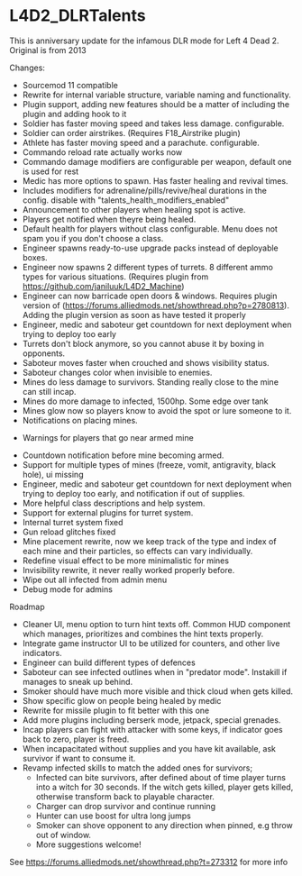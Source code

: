 # L4D2_DLRTalents

This is anniversary update for the infamous DLR mode for Left 4 Dead 2. Original is from 2013

Changes:
- Sourcemod 11 compatible
- Rewrite for internal variable structure, variable naming and functionality.
- Plugin support, adding new features should be a matter of including the plugin and adding hook to it
- Soldier has faster moving speed and takes less damage. configurable. 
- Soldier can order airstrikes. (Requires F18_Airstrike plugin)
- Athlete has faster moving speed and a parachute. configurable.
- Commando reload rate actually works now
- Commando damage modifiers are configurable per weapon, default one is used for rest
- Medic has more options to spawn. Has faster healing and revival times.
- Includes modifiers for adrenaline/pills/revive/heal durations in the config. disable with "talents_health_modifiers_enabled" 
- Announcement to other players when healing spot is active.
- Players get notified when theyre being healed.
- Default health for players without class configurable. Menu does not spam you if you don't choose a class.
- Engineer spawns ready-to-use upgrade packs instead of deployable boxes.
- Engineer now spawns 2 different types of turrets. 8 different ammo types for various situations. (Requires plugin from https://github.com/janiluuk/L4D2_Machine)
- Engineer can now barricade open doors & windows. Requires plugin version of (https://forums.alliedmods.net/showthread.php?p=2780813). Adding the plugin version as soon as have tested it properly
- Engineer, medic and saboteur get countdown for next deployment when trying to deploy too early
- Turrets don't block anymore, so you cannot abuse it by boxing in opponents.
- Saboteur moves faster when crouched and shows visibility status.
- Saboteur changes color when invisible to enemies.
- Mines do less damage to survivors. Standing really close to the mine can still incap.
- Mines do more damage to infected, 1500hp. Some edge over tank
- Mines glow now so players know to avoid the spot or lure someone to it.
- Notifications on placing mines.
* Warnings for players that go near armed mine
- Countdown notification before mine becoming armed.
- Support for multiple types of mines (freeze, vomit, antigravity, black hole), ui missing
- Engineer, medic and saboteur get countdown for next deployment when trying to deploy too early, and notification if out of supplies.
- More helpful class descriptions and help system.
- Support for external plugins for turret system.
- Internal turret system fixed
- Gun reload glitches fixed
- Mine placement rewrite, now we keep track of the type and index of each mine and their particles, so effects can vary individually.
- Redefine visual effect to be more minimalistic for mines
- Invisibility rewrite, it never really worked properly before.
- Wipe out all infected from admin menu
- Debug mode for admins

Roadmap
- Cleaner UI, menu option to turn hint texts off. Common HUD component which manages, prioritizes and combines the hint texts properly.
- Integrate game instructor UI to be utilized for counters, and other live indicators. 
- Engineer can build different types of defences
- Saboteur can see infected outlines when in "predator mode". Instakill if manages to sneak up behind.
- Smoker should have much more visible and thick cloud when gets killed.
- Show specific glow on people being healed by medic
- Rewrite for missile plugin to fit better with this one
- Add more plugins including berserk mode, jetpack, special grenades.
- Incap players can fight with attacker with some keys, if indicator goes back to zero, player is freed.
- When incapacitated without supplies and you have kit available, ask survivor if want to consume it.
- Revamp infected skills to match the added ones for survivors;
    - Infected can bite survivors, after defined about of time player turns into a witch for 30 seconds. If the witch gets killed, player gets killed, otherwise transform back to playable character.
    - Charger can drop survivor and continue running
    - Hunter can use boost for ultra long jumps
    - Smoker can shove opponent to any direction when pinned, e.g throw out of window.
    - More suggestions welcome!


See https://forums.alliedmods.net/showthread.php?t=273312 for more info
